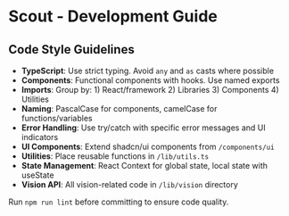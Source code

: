 # Scout - Development Guide

## Code Style Guidelines
- **TypeScript**: Use strict typing. Avoid `any` and `as` casts where possible
- **Components**: Functional components with hooks. Use named exports
- **Imports**: Group by: 1) React/framework 2) Libraries 3) Components 4) Utilities
- **Naming**: PascalCase for components, camelCase for functions/variables
- **Error Handling**: Use try/catch with specific error messages and UI indicators
- **UI Components**: Extend shadcn/ui components from `/components/ui`
- **Utilities**: Place reusable functions in `/lib/utils.ts`
- **State Management**: React Context for global state, local state with useState
- **Vision API**: All vision-related code in `/lib/vision` directory

Run `npm run lint` before committing to ensure code quality.
